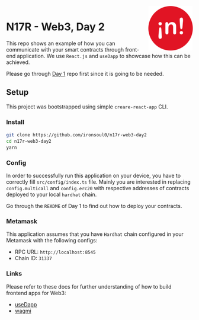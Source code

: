 <img src=".github/n17r.png" alt="Foundry logo" align="right" width="120" />

# N17R - Web3, Day 2

This repo shows an example of how you can communicate with your smart contracts through front-end application. We use `React.js` and `useDapp` to showcase how this can be achieved.

Please go through [Day 1](https://github.com/ironsoul0/n17r-web3-day1) repo first since it is going to be needed.

## Setup

This project was bootstrapped using simple `creare-react-app` CLI.

### Install

```bash
git clone https://github.com/ironsoul0/n17r-web3-day2
cd n17r-web3-day2
yarn
```

### Config

In order to successfully run this application on your device, you have to correctly fill `src/config/index.ts` file. Mainly you are interested in replacing `config.multicall` and `config.erc20` with respective addresses of contracts deployed to your local `hardhat` chain.

Go through the `README` of Day 1 to find out how to deploy your contracts.

### Metamask

This application assumes that you have `Hardhat` chain configured in your Metamask with the following configs:

- RPC URL: `http://localhost:8545`
- Chain ID: `31337`

### Links

Please refer to these docs for further understanding of how to build frontend apps for Web3:

- [useDapp](https://usedapp-docs.netlify.app/docs)
- [wagmi](https://wagmi.sh/)

